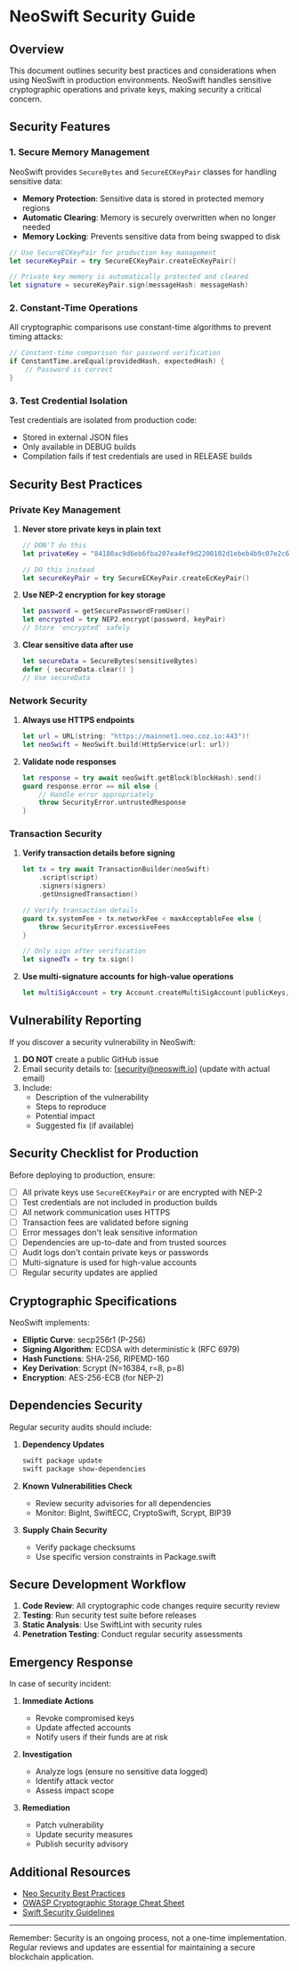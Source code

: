 # NeoSwift Security Guide

## Overview

This document outlines security best practices and considerations when using NeoSwift in production environments. NeoSwift handles sensitive cryptographic operations and private keys, making security a critical concern.

## Security Features

### 1. Secure Memory Management

NeoSwift provides `SecureBytes` and `SecureECKeyPair` classes for handling sensitive data:

- **Memory Protection**: Sensitive data is stored in protected memory regions
- **Automatic Clearing**: Memory is securely overwritten when no longer needed
- **Memory Locking**: Prevents sensitive data from being swapped to disk

```swift
// Use SecureECKeyPair for production key management
let secureKeyPair = try SecureECKeyPair.createEcKeyPair()

// Private key memory is automatically protected and cleared
let signature = secureKeyPair.sign(messageHash: messageHash)
```

### 2. Constant-Time Operations

All cryptographic comparisons use constant-time algorithms to prevent timing attacks:

```swift
// Constant-time comparison for password verification
if ConstantTime.areEqual(providedHash, expectedHash) {
    // Password is correct
}
```

### 3. Test Credential Isolation

Test credentials are isolated from production code:
- Stored in external JSON files
- Only available in DEBUG builds
- Compilation fails if test credentials are used in RELEASE builds

## Security Best Practices

### Private Key Management

1. **Never store private keys in plain text**
   ```swift
   // DON'T do this
   let privateKey = "84180ac9d6eb6fba207ea4ef9d2200102d1ebeb4b9c07e2c6a738a42742e27a5"
   
   // DO this instead
   let secureKeyPair = try SecureECKeyPair.createEcKeyPair()
   ```

2. **Use NEP-2 encryption for key storage**
   ```swift
   let password = getSecurePasswordFromUser()
   let encrypted = try NEP2.encrypt(password, keyPair)
   // Store 'encrypted' safely
   ```

3. **Clear sensitive data after use**
   ```swift
   let secureData = SecureBytes(sensitiveBytes)
   defer { secureData.clear() }
   // Use secureData
   ```

### Network Security

1. **Always use HTTPS endpoints**
   ```swift
   let url = URL(string: "https://mainnet1.neo.coz.io:443")!
   let neoSwift = NeoSwift.build(HttpService(url: url))
   ```

2. **Validate node responses**
   ```swift
   let response = try await neoSwift.getBlock(blockHash).send()
   guard response.error == nil else {
       // Handle error appropriately
       throw SecurityError.untrustedResponse
   }
   ```

### Transaction Security

1. **Verify transaction details before signing**
   ```swift
   let tx = try await TransactionBuilder(neoSwift)
       .script(script)
       .signers(signers)
       .getUnsignedTransaction()
   
   // Verify transaction details
   guard tx.systemFee + tx.networkFee < maxAcceptableFee else {
       throw SecurityError.excessiveFees
   }
   
   // Only sign after verification
   let signedTx = try tx.sign()
   ```

2. **Use multi-signature accounts for high-value operations**
   ```swift
   let multiSigAccount = try Account.createMultiSigAccount(publicKeys, threshold: 2)
   ```

## Vulnerability Reporting

If you discover a security vulnerability in NeoSwift:

1. **DO NOT** create a public GitHub issue
2. Email security details to: [security@neoswift.io] (update with actual email)
3. Include:
   - Description of the vulnerability
   - Steps to reproduce
   - Potential impact
   - Suggested fix (if available)

## Security Checklist for Production

Before deploying to production, ensure:

- [ ] All private keys use `SecureECKeyPair` or are encrypted with NEP-2
- [ ] Test credentials are not included in production builds
- [ ] All network communication uses HTTPS
- [ ] Transaction fees are validated before signing
- [ ] Error messages don't leak sensitive information
- [ ] Dependencies are up-to-date and from trusted sources
- [ ] Audit logs don't contain private keys or passwords
- [ ] Multi-signature is used for high-value accounts
- [ ] Regular security updates are applied

## Cryptographic Specifications

NeoSwift implements:
- **Elliptic Curve**: secp256r1 (P-256)
- **Signing Algorithm**: ECDSA with deterministic k (RFC 6979)
- **Hash Functions**: SHA-256, RIPEMD-160
- **Key Derivation**: Scrypt (N=16384, r=8, p=8)
- **Encryption**: AES-256-ECB (for NEP-2)

## Dependencies Security

Regular security audits should include:

1. **Dependency Updates**
   ```bash
   swift package update
   swift package show-dependencies
   ```

2. **Known Vulnerabilities Check**
   - Review security advisories for all dependencies
   - Monitor: BigInt, SwiftECC, CryptoSwift, Scrypt, BIP39

3. **Supply Chain Security**
   - Verify package checksums
   - Use specific version constraints in Package.swift

## Secure Development Workflow

1. **Code Review**: All cryptographic code changes require security review
2. **Testing**: Run security test suite before releases
3. **Static Analysis**: Use SwiftLint with security rules
4. **Penetration Testing**: Conduct regular security assessments

## Emergency Response

In case of security incident:

1. **Immediate Actions**
   - Revoke compromised keys
   - Update affected accounts
   - Notify users if their funds are at risk

2. **Investigation**
   - Analyze logs (ensure no sensitive data logged)
   - Identify attack vector
   - Assess impact scope

3. **Remediation**
   - Patch vulnerability
   - Update security measures
   - Publish security advisory

## Additional Resources

- [Neo Security Best Practices](https://docs.neo.org/docs/n3/develop/write/security)
- [OWASP Cryptographic Storage Cheat Sheet](https://cheatsheetseries.owasp.org/cheatsheets/Cryptographic_Storage_Cheat_Sheet.html)
- [Swift Security Guidelines](https://developer.apple.com/documentation/security)

---

Remember: Security is an ongoing process, not a one-time implementation. Regular reviews and updates are essential for maintaining a secure blockchain application.